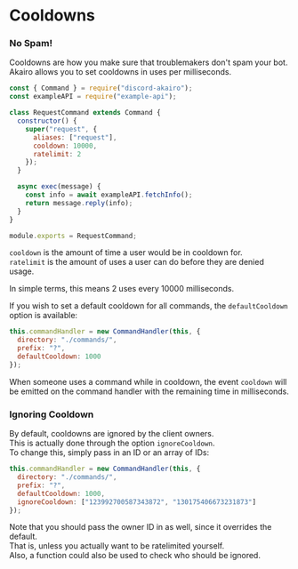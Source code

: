 # Cooldowns

### No Spam!

Cooldowns are how you make sure that troublemakers don't spam your bot.  
Akairo allows you to set cooldowns in uses per milliseconds.

```js
const { Command } = require("discord-akairo");
const exampleAPI = require("example-api");

class RequestCommand extends Command {
  constructor() {
    super("request", {
      aliases: ["request"],
      cooldown: 10000,
      ratelimit: 2
    });
  }

  async exec(message) {
    const info = await exampleAPI.fetchInfo();
    return message.reply(info);
  }
}

module.exports = RequestCommand;
```

`cooldown` is the amount of time a user would be in cooldown for.  
`ratelimit` is the amount of uses a user can do before they are denied usage.

In simple terms, this means 2 uses every 10000 milliseconds.

If you wish to set a default cooldown for all commands, the `defaultCooldown` option is available:

```js
this.commandHandler = new CommandHandler(this, {
  directory: "./commands/",
  prefix: "?",
  defaultCooldown: 1000
});
```

When someone uses a command while in cooldown, the event `cooldown` will be emitted on the command handler with the remaining time in milliseconds.

### Ignoring Cooldown

By default, cooldowns are ignored by the client owners.  
This is actually done through the option `ignoreCooldown`.  
To change this, simply pass in an ID or an array of IDs:

```js
this.commandHandler = new CommandHandler(this, {
  directory: "./commands/",
  prefix: "?",
  defaultCooldown: 1000,
  ignoreCooldown: ["123992700587343872", "130175406673231873"]
});
```

Note that you should pass the owner ID in as well, since it overrides the default.  
That is, unless you actually want to be ratelimited yourself.  
Also, a function could also be used to check who should be ignored.
